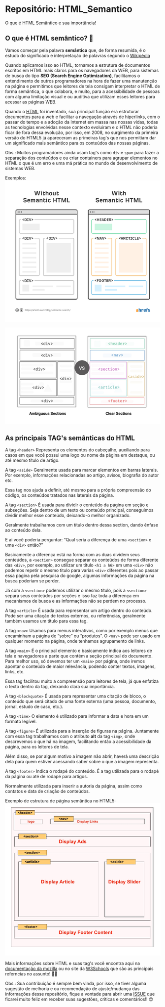 # Repositório: HTML_Semantico
O que é HTML Semântico e sua importância!

## O que é HTML semântico? 🤔
Vamos começar pela palavra **semântica** que, de forma resumida, é o estudo do significado e interpretação de palavras segundo o [Wikipédia](https://pt.wikipedia.org/wiki/Sem%C3%A2ntica) 

Quando aplicamos isso ao HTML, tornamos a estrutura de documentos escritos em HTML mais claros para os navegadores da WEB, para sistemas de busca do tipo **SEO (Search Engine Optimization)**, facilitamos o entendimento de outros programadores na hora de fazer uma manutenção na página e permitimos que leitores de tela consigam interpretar o HTML de forma semântica, o que colabora, e muito, para a acessibilidade de pessoas com alguma limitação visual e ou auditiva que utilizam esses leitores para acessar as páginas WEB.

Quando o [HTML](https://www.w3schools.com/html/) foi inventado, sua principal função era estruturar documentos para a web e facilitar a navegação através de hiperlinks, com o passar do tempo e a adoção da Internet em massa nas nossas vidas, todas as tecnologias envolvidas nesse contexto evoluiram e o HTML não poderia ficar de fora dessa evolução, por isso, em 2008, no surgimento da primeira versão do HTML5 já apareceram as primeiras tag's que nos permitiam dar um significado mais semântico para os conteúdos das nossas páginas.

Obs.: Muitos programadores ainda usam tag's como `div` e `span` para fazer a separação dos conteúdos e ou criar containers para agrupar elementos no HTML o que é um erro e uma má prática no mundo de desenvolvimento de sistemas WEB.

Exemplos:
![Project Gif](./images/semantic-search-1.webp)

![Project Gif](./images/semantica_HTML.jpeg)

## As principais TAG's semânticas do HTML

A tag `<header>`
Representa os elementos do cabeçalho, auxiliando para casos em que você possui uma logo ou nome da página em destaque, ou até mesmo título de artigo.

A tag `<aside>`
Geralmente usada para marcar elementos em barras laterais. Por exemplo, informações relacionadas ao artigo, avisos, biografia do autor etc.

Essa tag nos ajuda a definir, até mesmo para a própria compreensão do código, os conteúdos tratados nas laterais da página.

A tag `<section>`
É usada para dividir o conteúdo da página em seção e subseções. Seja dentro de um texto ou conteúdo principal, conseguimos dividir melhor esse conteúdo, deixando-o melhor organizado.

Geralmente trabalhamos com um título dentro dessa section, dando ênfase ao conteúdo dela.

E ai você poderia perguntar: “Qual seria a diferença de uma `<section>` e uma `<div>` então?”

Basicamente a diferença está na forma com as duas dividem seus conteúdos, a `<section>` consegue separar os conteúdos de forma diferente das `<div>`, por exemplo, ao utilizar um título `<h1 a h6>` em uma `<div>` não podemos repetir o mesmo titulo para varias `<div>` diferentes pois ao passar essa página pela pesquisa do google, algumas informações da página na busca poderiam se perder.

Já com a `<section>` podemos utilizar o mesmo título, pois a `<section>` separa seus conteúdos por seções e isso faz toda a diferença em mecanismos de busca e as informações não se perdem no processo.
  
A tag `<article>`
É usada para representar um artigo dentro do conteúdo. Pode ser uma citação de textos externos, ou referências, geralmente também usamos um título para essa tag.

A tag `<nav>`
Usamos para menus interativos, como por exemplo menus que encaminham a página de “sobre” ou “produtos”. O `<nav>` pode ser usado em qualquer momento na página, onde tenhamos agrupamento de links.
  
A tag `<main>`
É o principal elemento e basicamente indica aos leitores de tela e navegadores a parte que contém a seção principal do documento. Para melhor uso, só devemos ter um `<main>` por página, onde iremos apontar o conteúdo de maior relevância, podendo conter textos, imagens, links, etc.

Essa tag facilitou muito a compreensão para leitores de tela, já que enfatiza o texto dentro da tag, deixando clara sua importância.

A tag `<blockquote>`
É usada para representar uma citação de bloco, o conteúdo que será citado de uma fonte externa (uma pessoa, documento, jornal, estudo de caso, etc.).
  
A tag `<time>`
O elemento <time> é utilizado para informar a data e hora em um formato legível.

A tag `<figure>`
É utilizada para a inserção de figuras na página. Juntamente com essa tag trabalhamos com o atributo **alt** da tag `<img>`, onde descrevemos o que há na imagem, facilitando então a acessibilidade da página, para os leitores de tela.

Além disso, se por algum motivo a imagem não abrir, haverá uma descrição dela para quem estiver acessando saber sobre o que a imagem representa.

A tag `<footer>`
Indica o rodapé do conteúdo. É a tag utilizada para o rodapé da página ou até de rodapé para artigos.

Normalmente utilizada para inserir a autoria da página, assim como contatos e data de criação de conteúdos.

Exemplo de estrutura de página semântica no HTML5:
![Project Gif](./images/head_and_footer.jpeg)
  
Mais informações sobre HTML e suas tag's você encontra aqui na [documentação da mozilla](https://developer.mozilla.org/pt-BR/docs/Web/HTML/Element) ou no site da [W3Schools](https://www.w3schools.com/html/) que são as principais referncias no assunto! 🧑‍🏫

Obs.: Sua contribuição é sempre bem vinda, por isso, se tiver alguma sugestão de melhoria e ou recomendação de ajuste/mudança das informações desse repositório, fique a vontade para abrir uma [ISSUE](https://github.com/Atanes-Trybe/HTML_Semantico/issues) que ficarei muito feliz em receber suas sugestões, criticas e comentários!! 😊
